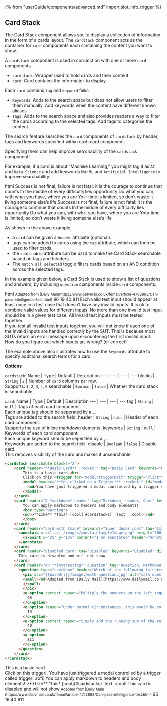 {% from "userGuide/components/advanced.md" import slot_info_trigger %}

## Card Stack
The Card Stack component allows you to display a collection of information in the form of a cards layout. The `cardstack` component acts as the container for  `card` components each containing the content you want to show.

A `cardstack` component is used in conjunction with one or more `card` components.
- `cardstack`: Wrapper used to hold cards and their content.
- `card`: Card contains the information to display.

Each `card` contains `tag` and `keyword` field:
- `Keywords`: Adds to the search space but does not allow users to filter them manually. Add keywords when the content have different known aliases.
- `Tags`: Adds to the search space and also provides readers a way to filter the cards according to the selected tags. Add tags to categorise the content. 

<box type="info">

The search feature searches the `card` components of `cardstack` by header, tags and keywords specified within each card component. 

Specifying them can help improve searchability of the `cardstack` component!

For example, if a card is about "Machine Learning," you might tag it as `AI` and `Data Science` and add keywords like `ML` and `Artificial Intelligence` to improve searchability.
</box>

<include src="codeAndOutputSeparate.md" boilerplate >
<variable name="highlightStyle">html</variable>
<variable name="code">
<cardstack searchable>
  <card header="**Winston Churchill**" tag="Success, Perseverance">
    Success is not final, failure is not fatal: it is the courage to continue that counts
  </card>
  <card header="**Albert Einstein**" tag="Success, Perseverance">
    In the middle of every difficulty lies opportunity
  </card>
  <card header="**Theodore Roosevelt**" tag="Motivation, Hard Work">
    Do what you can, with what you have, where you are
  </card>
  <card header="**Steve Jobs**" tag="Happiness, Mindset">
    Your time is limited, so don’t waste it living someone else’s life
  </card>
</cardstack>
</variable>
<variable name="output">
<cardstack searchable>
  <card header="**Winston Churchill**" tag="Success, Perseverance">
    Success is not final, failure is not fatal: it is the courage to continue that counts
  </card>
  <card header="**Albert Einstein**" tag="Success, Perseverance">
    In the middle of every difficulty lies opportunity
  </card>
  <card header="**Theodore Roosevelt**" tag="Motivation, Hard Work">
    Do what you can, with what you have, where you are
  </card>
  <card header="**Steve Jobs**" tag="Happiness, Mindset">
    Your time is limited, so don’t waste it living someone else’s life
  </card>
</cardstack>
</variable>
</include>

As shown in the above example,
- a `card` can be given a `header` attribute (optional).
- tags can be added to cards using the `tag` attribute, which can then be used to filter cards.
- the `searchable` attribute can be used to make the Card Stack searchable based on tags and headers.
- The `match all selected` toggle filters cards based on an AND condition across the selected tags.

In the example given below, a Card Stack is used to show a list of questions and answers, by including `question` components inside `card` components.

<include src="codeAndOutputSeparate.md" boilerplate >
<variable name="highlightStyle">html</variable>
<variable name="code">
<cardstack searchable blocks="1">
  <card header="**Multiple Response Question**" tag="MRQ" keywords="Mutliple Response Question, Math, Algebra">
    <question type="checkbox" header="Which of the following is correct?" hint="Think out of the box! :fas-box:">
      <!-- Details of questions omitted. -->
    </question>
  </card>
  <card header="**Multiple Choice Question**" tag="MCQ" keywords="Mutliple Choice Question, Test cases, testing">
    <question type="mcq" header="Which of these **contradicts** the heuristics recommended when creating test cases with multiple inputs?">
      <!-- Details of questions omitted. -->
    </question>
  </card>
</cardstack>
</variable>
<variable name="output">
<cardstack searchable blocks="1">
  <card header="**Multiple Response Question**" tag="MRQ" keywords="Mutliple Response Question, Math, Algebra">
    <question type="checkbox" header="Which of the following is correct?" hint="Think out of the box! :fas-box:">
      <pic src="{{baseUrl}}/images/math-question.jpg" alt="math question image" height="200" class="d-block mx-auto">
        <small><md>Adapted from [Daily Mail](https://www.dailymail.co.uk/femail/article-4702868/Can-pass-intelligence-test.html)</md>
        </small>
      </pic>
      <q-option correct reason="Multiply the numbers on the left together and add the leftmost number!">
        96
      </q-option>
      <q-option reason="Under normal circumstances, this would be correct.">
        19
      </q-option>
      <q-option correct reason="Simply add the running sum of the results as well!">
        40
      </q-option>
      <q-option>
        811
      </q-option>
    </question>
  </card>

  <card header="**Multiple Choice Question**" tag="MCQ" keywords="Mutliple Choice Question, Test cases, testing">
    <question type="mcq" header="Which of these **contradicts** the heuristics recommended when creating test cases with multiple inputs?">
      <!-- Insert the reason for the option using the reason attribute -->
      <q-option reason="This option **does not contradict the heuristics recommended**. We need to figure out if a positive test case works!">
        Each valid test input should appear at least once in a test case that doesn’t have any invalid inputs.
      </q-option>
      <q-option>
        It is ok to combine valid values for different inputs.
      </q-option>
      <q-option>
        No more than one invalid test input should be in a given test case.
      </q-option>
      <!-- Use the 'correct' attribute to indicate an option as correct. -->
      <q-option correct>
        All invalid test inputs must be tested together.
        <!-- Optionally, you may use a reason slot instead of a reason attribute. -->
        <div slot="reason">
        If you test all invalid test inputs together, you will not know if each one of the invalid inputs are handled
        correctly by the SUT.
        This is because most SUTs return an error message upon encountering the first invalid input.
        </div>
      </q-option>
      <div slot="hint">
      How do you figure out which inputs are wrong? (or correct)
      </div>
    </question>
  </card>
</cardstack>
</variable>
</include>

The example above also illustrates how to use the `keywords` attribute to specify additional search terms for a card.

****Options****

`cardstack`:
Name | Type | Default | Description
--- | --- | --- | ---
blocks | `String` | `2` | Number of `card` columns per row.<br> Supports: `1`, `2`, `3`, `4`, `6`
searchable | `Boolean` | `false` | Whether the card stack is searchable.

`card`:
Name | Type | Default | Description
--- | --- | --- | ---
tag | `String` | `null` | Tags of each card component.<br>Each unique tag should be seperated by a `,`.<br> Tags are added to the search field.
header | `String` | `null` | Header of each card component.<br> Supports the use of inline markdown elements.
keywords | `String` | `null` | Keywords of each card component.<br>Each unique keyword should be seperated by a `,`.<br> Keywords are added to the search field.
disable | `Boolean` | `false` | Disable card. <br> This removes visibility of the card and makes it unsearchable. 



<div id="short" class="d-none">

```html
<cardstack searchable blocks="2">
    <card header="**Basic Card** :rocket:" tag="Basic Card" keywords="Basic">
        This is a basic card.<br>
        Click on this <trigger for="modal:triggerBait" trigger="click">trigger!</trigger>.
        <modal header="**You clicked on a Trigger!** :rocket:" id="modal:triggerBait">
          <md>You have just triggered a modal controlled by a trigger called trigger! :rofl:</md>
        </modal>
    </card>
    <card header="A *markdown* header" tag="Markdown, header, Cool" keywords="">
        You can apply markdown to headers and body elements!
        <box type="warning">
        <md>>**Like** *this* [cool](#cardstacks) `text` :cool:</md>
        </box>
    </card>
    <card header="Card with Image" keywords="Super duper cool" tag="Image, Cool">
      <annotate src="../../images/annotateSampleImage.png" height="500" alt="Sample Image">
        <a-point x="2%" y="13%" content="I am annotated" header="Annotated point"  opacity="0.2" size="20"/>
      </annotate>
    </card>
    <card header="Disabled card" tag="Disabled" keywords="Disabled" disabled>
      This card is disabled and will not show
    </card>
    <card header="An **interesting** question" tag="Question, Markdown" keywords="">
      <question type="checkbox" header="Which of the following is correct?" hint="Think out of the box! :fas-box:">
        <pic src="{{baseUrl}}/images/math-question.jpg" alt="math question image" height="200" class="d-block mx-auto">
        <small><md>Adapted from [Daily Mail](https://www.dailymail.co.uk/femail/article-4702868/Can-pass-intelligence-test.html)</md>
        </small>
        </pic>
        <q-option correct reason="Multiply the numbers on the left together and add the leftmost number!">
          96
        </q-option>
        <q-option reason="Under normal circumstances, this would be correct.">
          19
        </q-option>
        <q-option correct reason="Simply add the running sum of the results as well!">
          40
        </q-option>
        <q-option>
          811
        </q-option>
      </question>
    </card>
</cardstack>
```
</div>

<div id="examples" class="d-none">

<cardstack searchable blocks="2">
    <card header="**Basic Card** :rocket:" tag="Basic Card" keywords="Basic">
        This is a basic card.<br>
        Click on this <trigger for="modal:triggerBait" trigger="click">trigger!</trigger>.
        <modal header="**You clicked on a Trigger!** :rocket:" id="modal:triggerBait">
          <md>You have just triggered a modal controlled by a trigger called trigger! :rofl:</md>
        </modal>
    </card>
    <card header="A *markdown* header" tag="Markdown, header, Cool" keywords="">
        You can apply markdown to headers and body elements!
        <box type="warning">
        <md>>**Like** *this* [cool](#cardstacks) `text` :cool:</md>
        </box>
    </card>
    <card header="Card with Image" keywords="Super duper cool" tag="Image, Cool">
      <annotate src="../../images/annotateSampleImage.png" height="500" alt="Sample Image">
        <a-point x="2%" y="13%" content="I am annotated" header="Annotated point"  opacity="0.2" size="20"/>
      </annotate>
    </card>
    <card header="Disabled card" tag="Disabled" keywords="Disabled" disabled>
      This card is disabled and will not show
    </card>
    <card header="An **interesting** question" tag="Question, Markdown" keywords="">
      <question type="checkbox" header="Which of the following is correct?" hint="Think out of the box! :fas-box:">
        <pic src="{{baseUrl}}/images/math-question.jpg" alt="math question image" height="200" class="d-block mx-auto">
        <small><md>Adapted from [Daily Mail](https://www.dailymail.co.uk/femail/article-4702868/Can-pass-intelligence-test.html)</md>
        </small>
        </pic>
        <q-option correct reason="Multiply the numbers on the left together and add the leftmost number!">
          96
        </q-option>
        <q-option reason="Under normal circumstances, this would be correct.">
          19
        </q-option>
        <q-option correct reason="Simply add the running sum of the results as well!">
          40
        </q-option>
        <q-option>
          811
        </q-option>
      </question>
    </card>
</cardstack>
</div>
